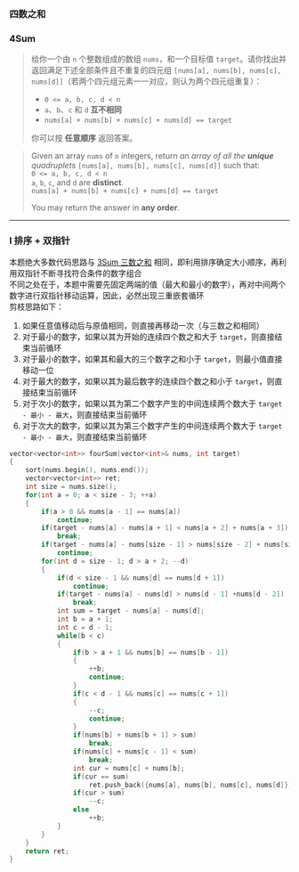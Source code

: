 ### 四数之和
### 4Sum

> 给你一个由 `n` 个整数组成的数组 `nums`，和一个目标值 `target`。请你找出并返回满足下述全部条件且不重复的四元组 `[nums[a], nums[b], nums[c], nums[d]]`（若两个四元组元素一一对应，则认为两个四元组重复）：  
> - `0 <= a, b, c, d < n`  
> - `a`、`b`、`c` 和 `d` **互不相同**  
> - `nums[a] + nums[b] + nums[c] + nums[d] == target`  
> 
> 你可以按 **任意顺序** 返回答案。

> Given an array `nums` of `n` integers, return *an array of all the **unique** quadruplets* `[nums[a], nums[b], nums[c], nums[d]]` such that:  
> `0 <= a, b, c, d < n`  
> `a`, `b`, `c`, and `d` are **distinct**.  
> `nums[a] + nums[b] + nums[c] + nums[d] == target`
>   
> You may return the answer in **any order**.  

----------

### I 排序 + 双指针

本题绝大多数代码思路与 [3Sum 三数之和](./%230015%203%20Sum%20三数之和.md) 相同，即利用排序确定大小顺序，再利用双指针不断寻找符合条件的数字组合  
不同之处在于，本题中需要先固定两端的值（最大和最小的数字），再对中间两个数字进行双指针移动运算，因此，必然出现三重嵌套循环  
剪枝思路如下：  
1. 如果任意值移动后与原值相同，则直接再移动一次（与三数之和相同）
2. 对于最小的数字，如果以其为开始的连续四个数之和大于 `target`，则直接结束当前循环  
3. 对于最小的数字，如果其和最大的三个数字之和小于 `target`，则最小值直接移动一位  
4. 对于最大的数字，如果以其为最后数字的连续四个数之和小于 `target`，则直接结束当前循环  
5. 对于次小的数字，如果以其为第二个数字产生的中间连续两个数大于 `target - 最小 - 最大`，则直接结束当前循环
6. 对于次大的数字，如果以其为第三个数字产生的中间连续两个数大于 `target - 最小 - 最大`，则直接结束当前循环

```cpp
vector<vector<int>> fourSum(vector<int>& nums, int target) 
{
    sort(nums.begin(), nums.end());
    vector<vector<int>> ret;
    int size = nums.size();
    for(int a = 0; a < size - 3; ++a)
    {
        if(a > 0 && nums[a - 1] == nums[a])
            continue;
        if(target - nums[a] - nums[a + 1] < nums[a + 2] + nums[a + 3])
            break;
        if(target - nums[a] - nums[size - 1] > nums[size - 2] + nums[size -3])
            continue;
        for(int d = size - 1; d > a + 2; --d)
        {
            if(d < size - 1 && nums[d] == nums[d + 1])
                continue;
            if(target - nums[a] - nums[d] > nums[d - 1] +nums[d - 2])
                break;
            int sum = target - nums[a] - nums[d];
            int b = a + 1;
            int c = d - 1;
            while(b < c)
            {
                if(b > a + 1 && nums[b] == nums[b - 1])
                {
                    ++b;
                    continue;
                }
                if(c < d - 1 && nums[c] == nums[c + 1])
                {
                    --c;
                    continue;
                }
                if(nums[b] + nums[b + 1] > sum)
                    break;
                if(nums[c] + nums[c - 1] < sum)
                    break;
                int cur = nums[c] + nums[b];
                if(cur == sum)
                    ret.push_back({nums[a], nums[b], nums[c], nums[d]});
                if(cur > sum)
                    --c;
                else
                    ++b;
            }
        }
    }
    return ret;
}
```
